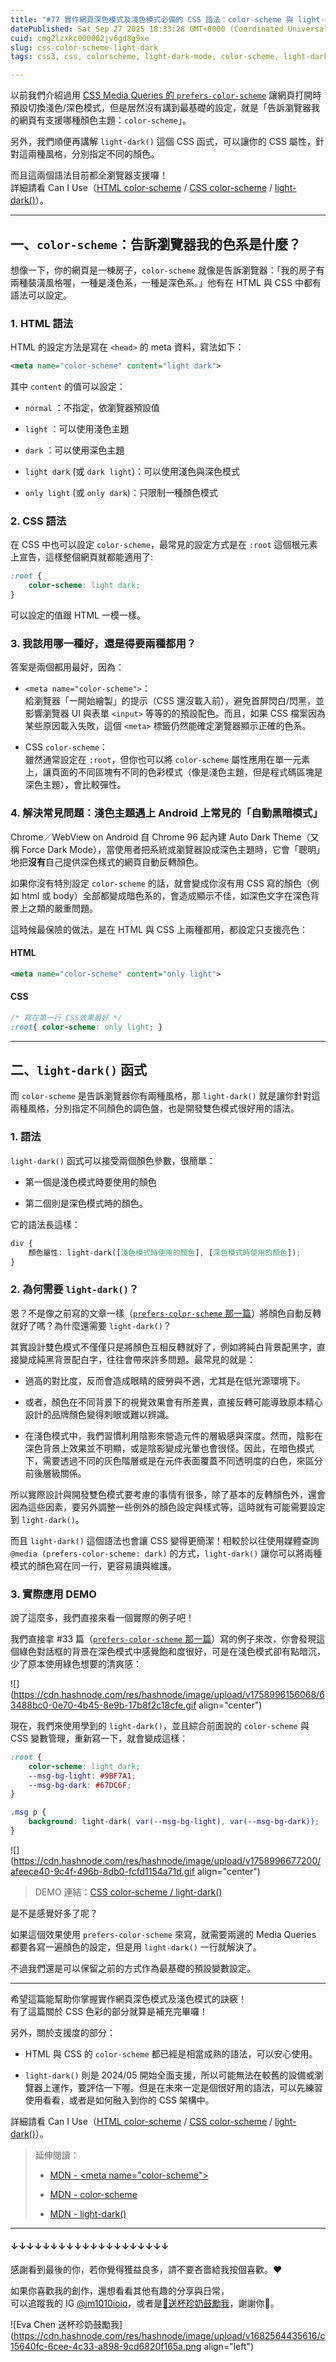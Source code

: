 ```yaml
---
title: "#77 實作網頁深色模式及淺色模式必備的 CSS 語法：color-scheme 與 light-dark()"
datePublished: Sat Sep 27 2025 18:33:28 GMT+0000 (Coordinated Universal Time)
cuid: cmg2lzxkc000002jv6gd8g9xe
slug: css-color-scheme-light-dark
tags: css3, css, colorscheme, light-dark-mode, color-scheme, light-dark

---
```


以前我們介紹過用 [CSS Media Queries 的 `prefers-color-scheme`](https://ithelp.ithome.com.tw/articles/10340843) 讓網頁打開時預設切換淺色/深色模式，但是居然沒有講到最基礎的設定，就是「告訴瀏覽器我的網頁有支援哪種顏色主題：`color-scheme`」。

另外，我們順便再講解 `light-dark()` 這個 CSS 函式，可以讓你的 CSS 屬性，針對這兩種風格，分別指定不同的顏色。

而且這兩個語法目前都全瀏覽器支援囉！  
詳細請看 Can I Use（[HTML color-scheme](https://caniuse.com/mdn-html_elements_meta_name_color-scheme) / [CSS color-scheme](https://caniuse.com/mdn-css_properties_color-scheme) / [light-dark()](https://caniuse.com/mdn-css_types_color_light-dark)）。

---

## 一、`color-scheme`：告訴瀏覽器我的色系是什麼？

想像一下，你的網頁是一棟房子，`color-scheme` 就像是告訴瀏覽器：「我的房子有兩種裝潢風格喔，一種是淺色系，一種是深色系。」他有在 HTML 與 CSS 中都有語法可以設定。

### 1\. HTML 語法

HTML 的設定方法是寫在 `<head>` 的 meta 資料，寫法如下：

```xml
<meta name="color-scheme" content="light dark">
```

其中 `content` 的值可以設定：

* `normal` ：不指定，依瀏覽器預設值
    
* `light` ：可以使用淺色主題
    
* `dark` ：可以使用深色主題
    
* `light dark` (或 `dark light`)：可以使用淺色與深色模式
    
* `only light` (或 `only dark`)：只限制一種顏色模式
    

### 2\. CSS 語法

在 CSS 中也可以設定 `color-scheme`，最常見的設定方式是在 `:root` 這個根元素上宣告，這樣整個網頁就都能適用了:

```css
:root {
    color-scheme: light dark;
}
```

可以設定的值跟 HTML 一模一樣。

### 3\. 我該用哪一種好，還是得要兩種都用？

答案是兩個都用最好，因為：

* `<meta name="color-scheme">`：  
    給瀏覽器「一開始繪製」的提示（CSS 還沒載入前），避免首屏閃白/閃黑，並影響瀏覽器 UI 與表單 `<input>` 等等的的預設配色。而且，如果 CSS 檔案因為某些原因載入失敗，這個 `<meta>` 標籤仍然能確定瀏覽器顯示正確的色系。
    
* CSS `color-scheme`：  
    雖然通常設定在 `:root`，但你也可以將 `color-scheme` 屬性應用在單一元素上，讓頁面的不同區塊有不同的色彩模式（像是淺色主題，但是程式碼區塊是深色主題），會比較彈性。
    

### 4\. 解決常見問題：淺色主題遇上 Android 上常見的「自動黑暗模式」

Chrome／WebView on Android 自 Chrome 96 起內建 Auto Dark Theme（又稱 Force Dark Mode），當使用者把系統或瀏覽器設成深色主題時，它會「聰明」地把**沒有**自己提供深色樣式的網頁自動反轉顏色。

如果你沒有特別設定 `color-scheme` 的話，就會變成你沒有用 CSS 寫的顏色（例如 html 或 body）全部都變成暗色系的，會造成顯示不佳，如深色文字在深色背景上之類的嚴重問題。

這時候最保險的做法，是在 HTML 與 CSS 上兩種都用，都設定只支援亮色：

#### HTML

```xml
<meta name="color-scheme" content="only light">
```

#### CSS

```css
/* 寫在第一行 CSS效果最好 */
:root{ color-scheme: only light; }
```

---

## 二、`light-dark()` 函式

而 `color-scheme` 是告訴瀏覽器你有兩種風格，那 `light-dark()` 就是讓你針對這兩種風格，分別指定不同顏色的調色盤，也是開發雙色模式很好用的語法。

### 1\. 語法

`light-dark()` 函式可以接受兩個顏色參數，很簡單：

* 第一個是淺色模式時要使用的顏色
    
* 第二個則是深色模式時的顏色。
    

它的語法長這樣：

```css
div {
    顏色屬性: light-dark([淺色模式時使用的顏色], [深色模式時使用的顏色]);
}
```

### 2\. 為何需要 `light-dark()`？

恩？不是像之前寫的文章一樣（[`prefers-color-scheme` 那一篇](https://ithelp.ithome.com.tw/articles/10340843)）將顏色自動反轉就好了嗎？為什麼還需要 `light-dark()`？

其實設計雙色模式不僅僅只是將顏色互相反轉就好了，例如將純白背景配黑字，直接變成純黑背景配白字，往往會帶來許多問題。最常見的就是：

* 過高的對比度，反而會造成眼睛的疲勞與不適，尤其是在低光源環境下。
    
* 或者，顏色在不同背景下的視覺效果會有所差異，直接反轉可能導致原本精心設計的品牌顏色變得刺眼或難以辨識。
    
* 在淺色模式中，我們習慣利用陰影來營造元件的層級感與深度。然而，陰影在深色背景上效果並不明顯，或是陰影變成光暈也會很怪。因此，在暗色模式下，需要透過不同的灰色階層或是在元件表面覆蓋不同透明度的白色，來區分前後層級關係。
    

所以實際設計與開發雙色模式要考慮的事情有很多，除了基本的反轉顏色外，還會因為這些因素，要另外調整一些例外的顏色設定與樣式等，這時就有可能需要設定到 `light-dark()`。

而且 `light-dark()` 這個語法也會讓 CSS 變得更簡潔！相較於以往使用媒體查詢 `@media (prefers-color-scheme: dark)` 的方式，`light-dark()` 讓你可以將兩種模式的顏色寫在同一行，更容易讀與維護。

### 3\. 實際應用 DEMO

說了這麼多，我們直接來看一個實際的例子吧！

我們直接拿 #33 篇（[`prefers-color-scheme` 那一篇](https://ithelp.ithome.com.tw/articles/10340843)）寫的例子來改，你會發現這個綠色對話框的背景在深色模式中感覺飽和度很好，可是在淺色模式卻有點暗沉，少了原本使用綠色想要的清爽感：

![](https://cdn.hashnode.com/res/hashnode/image/upload/v1758996156068/63488bc0-0e70-4b45-8e9b-17b8f2c18cfe.gif align="center")

現在，我們來使用學到的 `light-dark()`，並且綜合前面說的 `color-scheme` 與 CSS 變數管理，重新寫一下，就會變成這樣：

```css
:root {
    color-scheme: light dark;
    --msg-bg-light: #9BF7A1;
    --msg-bg-dark: #67DC6F;
}

.msg p {
	background: light-dark( var(--msg-bg-light), var(--msg-bg-dark));
}
```

![](https://cdn.hashnode.com/res/hashnode/image/upload/v1758996677200/afeece40-9c4f-496b-8db0-fcfd1154a71d.gif align="center")

> DEMO 連結：[CSS color-scheme / light-dark()](https://codepen.io/im1010ioio/pen/jEWWdyx)

是不是感覺好多了呢？

如果這個效果使用 `prefers-color-scheme` 來寫，就需要兩邊的 Media Queries 都要各寫一遍顏色的設定，但是用 `light-dark()` 一行就解決了。

不過我們還是可以保留之前的方式作為最基礎的預設變數設定。

---

希望這篇能幫助你掌握實作網頁深色模式及淺色模式的訣竅！  
有了這篇關於 CSS 色彩的部分就算是補充完畢囉！

另外，關於支援度的部分：

* HTML 與 CSS 的 `color-scheme` 都已經是相當成熟的語法，可以安心使用。
    
* `light-dark()` 則是 2024/05 開始全面支援，所以可能無法在較舊的設備或瀏覽器上運作，要評估一下喔。但是在未來一定是個很好用的語法，可以先練習使用看看，或者是如何融入到你的 CSS 架構中。
    

詳細請看 Can I Use（[HTML color-scheme](https://caniuse.com/mdn-html_elements_meta_name_color-scheme) / [CSS color-scheme](https://caniuse.com/mdn-css_properties_color-scheme) / [light-dark()](https://caniuse.com/mdn-css_types_color_light-dark)）。

> 延伸閱讀：
> 
> * [MDN - &lt;meta name="color-scheme"&gt;](https://developer.mozilla.org/en-US/docs/Web/HTML/Reference/Elements/meta/name/color-scheme)
>     
> * [MDN - color-scheme](https://developer.mozilla.org/zh-CN/docs/Web/CSS/color-scheme)
>     
> * [MDN - light-dark()](https://developer.mozilla.org/en-US/docs/Web/CSS/color_value/light-dark)
>     

---

#### ↓↓↓↓↓↓↓↓↓↓↓↓↓↓↓↓↓↓↓↓

感謝看到最後的你，若你覺得獲益良多，請不要吝嗇給我按個喜歡。❤️

如果你喜歡我的創作，還想看看其他有趣的分享與日常，  
可以追蹤我的 IG [@im1010ioio](https://www.instagram.com/im1010ioio/)，或者是[🧋送杯珍奶鼓勵我](https://im1010ioio.bobaboba.me/)，謝謝你🥰。

![Eva Chen 送杯珍奶鼓勵我](https://cdn.hashnode.com/res/hashnode/image/upload/v1682564435616/c15640fc-6cee-4c33-a898-9cd6820f165a.png align="left")
